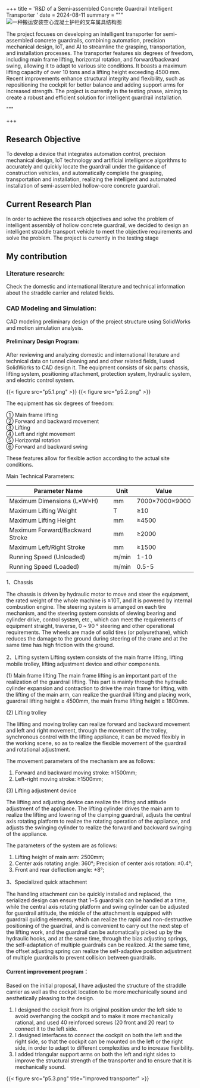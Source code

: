 +++
title = 'R&D of a Semi-assembled Concrete Guardrail Intelligent Transporter '
date = 2024-08-11
summary = """
![一种搬运安装空心混凝土护栏的叉车属具结构图](posts/project5/p5.3.png)

The project focuses on developing an intelligent transporter for semi-assembled concrete guardrails, combining automation, precision mechanical design, IoT, and AI to streamline the grasping, transportation, and installation processes. The transporter features six degrees of freedom, including main frame lifting, horizontal rotation, and forward/backward swing, allowing it to adapt to various site conditions. It boasts a maximum lifting capacity of over 10 tons and a lifting height exceeding 4500 mm. Recent improvements enhance structural integrity and flexibility, such as repositioning the cockpit for better balance and adding support arms for increased strength. The project is currently in the testing phase, aiming to create a robust and efficient solution for intelligent guardrail installation.



"""

+++

## Research Objective
To develop a device that integrates automation control, precision mechanical design, IoT technology and artificial intelligence algorithms to accurately and quickly locate the guardrail under the guidance of construction vehicles, and automatically complete the grasping, transportation and installation, realizing the intelligent and automated installation of semi-assembled hollow-core concrete guardrail.
## Current Research Plan
In order to achieve the research objectives and solve the problem of intelligent assembly of hollow concrete guardrail, we decided to design an intelligent straddle transport vehicle to meet the objective requirements and solve the problem. The project is currently in the testing stage
## My contribution
### Literature research:
Check the domestic and international literature and technical information about the straddle carrier and related fields.
### CAD Modeling and Simulation:
CAD modeling preliminary design of the project structure using SolidWorks and motion simulation analysis.
#### Preliminary Design Program:
After reviewing and analyzing domestic and international literature and technical data on tunnel cleaning and and other related fields, I used SolidWorks to CAD design it.
The equipment consists of six parts: chassis, lifting system, positioning attachment, protection system, hydraulic system, and electric control system.

{{< figure src="p5.1.png" >}}
{{< figure src="p5.2.png" >}}


The equipment has six degrees of freedom:

① Main frame lifting  
② Forward and backward movement  
③ Lifting  
④ Left and right movement  
⑤ Horizontal rotation  
⑥ Forward and backward swing 

These features allow for flexible action according to the actual site conditions.

Main Technical Parameters:

| Parameter Name                | Unit  | Value          |
|-------------------------------|-------|----------------|
| Maximum Dimensions (L×W×H)    | mm    | 7000×7000×9000 |
| Maximum Lifting Weight        | T     | ≥10            |
| Maximum Lifting Height        | mm    | ≥4500          |
| Maximum Forward/Backward Stroke | mm    | ≥2000          |
| Maximum Left/Right Stroke     | mm    | ≥1500          |
| Running Speed (Unloaded)      | m/min | 1-10           |
| Running Speed (Loaded)        | m/min | 0.5-5          |


1、Chassis

The chassis is driven by hydraulic motor to move and steer the equipment, the rated weight of the whole machine is ≥10T, and it is powered by internal combustion engine. The steering system is arranged on each tire mechanism, and the steering system consists of slewing bearing and cylinder drive, control system, etc., which can meet the requirements of equipment straight, traverse, 0 ~ 90 ° steering and other operational requirements. The wheels are made of solid tires (or polyurethane), which reduces the damage to the ground during steering of the crane and at the same time has high friction with the ground.

2、Lifting system
Lifting system consists of the main frame lifting, lifting mobile trolley, lifting adjustment device and other components.

(1) Main frame lifting
The main frame lifting is an important part of the realization of the guardrail lifting.
This part is mainly through the hydraulic cylinder expansion and contraction to drive the main frame for lifting, with the lifting of the main arm, can realize the guardrail lifting and placing work, guardrail lifting height ≥ 4500mm, the main frame lifting height ≥ 1800mm.

(2) Lifting trolley

The lifting and moving trolley can realize forward and backward movement and left and right movement, through the movement of the trolley, synchronous control with the lifting appliance, it can be moved flexibly in the working scene, so as to realize the flexible movement of the guardrail and rotational adjustment.

The movement parameters of the mechanism are as follows:

1. Forward and backward moving stroke: ≥1500mm;
2. Left-right moving stroke: ≥1500mm;

(3) Lifting adjustment device

The lifting and adjusting device can realize the lifting and attitude adjustment of the appliance. The lifting cylinder drives the main arm to realize the lifting and lowering of the clamping guardrail, adjusts the central axis rotating platform to realize the rotating operation of the appliance, and adjusts the swinging cylinder to realize the forward and backward swinging of the appliance.

The parameters of the system are as follows:

1. Lifting height of main arm: 2500mm;
2. Center axis rotating angle: 360°;
Precision of center axis rotation: ≤0.4°;
3. Front and rear deflection angle: ±8°;

3、Specialized quick attachment

The handling attachment can be quickly installed and replaced, the serialized design can ensure that 1~5 guardrails can be handled at a time, while the central axis rotating platform and swing cylinder can be adjusted for guardrail attitude, the middle of the attachment is equipped with guardrail guiding elements, which can realize the rapid and non-destructive positioning of the guardrail, and is convenient to carry out the next step of the lifting work, and the guardrail can be automatically picked up by the hydraulic hooks, and at the same time, through the bias adjusting springs, the self-adaptation of multiple guardrails can be realized. At the same time, the offset adjusting spring can realize the self-adaptive position adjustment of multiple guardrails to prevent collision between guardrails.

#### Current improvement program：

Based on the initial proposal, I have adjusted the structure of the straddle carrier as well as the cockpit location to be more mechanically sound and aesthetically pleasing to the design.
1. I designed the cockpit from its original position under the left side to avoid overhanging the cockpit and to make it more mechanically rational, and used 40 reinforced screws (20 front and 20 rear) to connect it to the left side.
2. I designed interfaces to connect the cockpit on both the left and the right side, so that the cockpit can be mounted on the left or the right side, in order to adapt to different complexities and to increase flexibility.
3. I added triangular support arms on both the left and right sides to improve the structural strength of the transporter and to ensure that it is mechanically sound.

{{< figure src="p5.3.png"  title="Improved transporter" >}}



